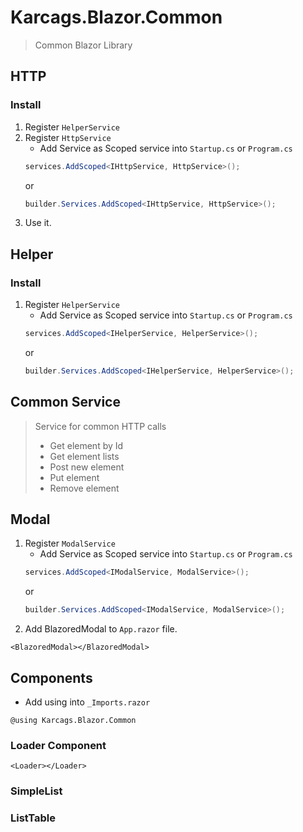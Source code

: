 # Karcags.Blazor.Common

> Common Blazor Library

## HTTP

### Install

1. Register `HelperService`
2. Register `HttpService`
   - Add Service as Scoped service into `Startup.cs` or `Program.cs`
   ```c#
   services.AddScoped<IHttpService, HttpService>();
   ```
   or
   ```c#
   builder.Services.AddScoped<IHttpService, HttpService>();
   ```
3. Use it.

## Helper

### Install

1. Register `HelperService`
    - Add Service as Scoped service into `Startup.cs` or `Program.cs`
   ```c#
   services.AddScoped<IHelperService, HelperService>();
   ```
   or
   ```c#
   builder.Services.AddScoped<IHelperService, HelperService>();
   ```
   
## Common Service

> Service for common HTTP calls
> - Get element by Id
> - Get element lists
> - Post new element
> - Put element
> - Remove element

## Modal

1. Register `ModalService`
   - Add Service as Scoped service into `Startup.cs` or `Program.cs`
   ```c#
   services.AddScoped<IModalService, ModalService>();
   ```
   or
   ```c#
   builder.Services.AddScoped<IModalService, ModalService>();
   ```
2. Add BlazoredModal to `App.razor` file.
```
<BlazoredModal></BlazoredModal>
```
   
## Components

- Add using into `_Imports.razor`
```
@using Karcags.Blazor.Common
```

### Loader Component

```
<Loader></Loader>
```

### SimpleList

### ListTable